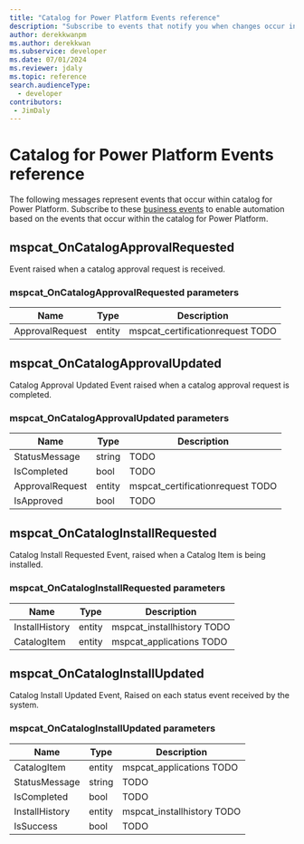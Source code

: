 ```yaml
---
title: "Catalog for Power Platform Events reference"
description: "Subscribe to events that notify you when changes occur in the catalog for Power Platform"
author: derekkwanpm
ms.author: derekkwan
ms.subservice: developer
ms.date: 07/01/2024
ms.reviewer: jdaly
ms.topic: reference
search.audienceType: 
  - developer
contributors:
 - JimDaly
---
```


# Catalog for Power Platform Events reference

The following messages represent events that occur within catalog for Power Platform. Subscribe to these [business events](/power-apps/developer/data-platform/business-events) to enable automation based on the events that occur within the catalog for Power Platform.

## mspcat_OnCatalogApprovalRequested

Event raised when a catalog approval request is received.

### mspcat_OnCatalogApprovalRequested parameters


|Name|Type|Description|
|---------|---------|---------|
|ApprovalRequest|entity|mspcat_certificationrequest TODO|


## mspcat_OnCatalogApprovalUpdated

Catalog Approval Updated Event raised when a catalog approval request is completed.

###  mspcat_OnCatalogApprovalUpdated parameters

|Name|Type|Description|
|---------|---------|---------|
|StatusMessage|string|TODO|
|IsCompleted|bool|TODO|
|ApprovalRequest|entity|mspcat_certificationrequest TODO|
|IsApproved|bool|TODO|

## mspcat_OnCatalogInstallRequested

Catalog Install Requested Event, raised when a Catalog Item is being installed.

### mspcat_OnCatalogInstallRequested parameters

|Name|Type|Description|
|---------|---------|---------|
|InstallHistory|entity|mspcat_installhistory TODO|
|CatalogItem|entity|mspcat_applications TODO|

## mspcat_OnCatalogInstallUpdated

Catalog Install Updated Event, Raised on each status event received by the system.

### mspcat_OnCatalogInstallUpdated parameters

|Name|Type|Description|
|---------|---------|---------|
|CatalogItem|entity|mspcat_applications TODO|
|StatusMessage|string|TODO|
|IsCompleted|bool|TODO|
|InstallHistory|entity|mspcat_installhistory TODO|
|IsSuccess|bool|TODO|